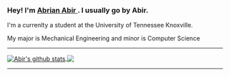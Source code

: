 <h3> Hey! I'm <a href="https://github.com/a-abir"> Abrian Abir </a> . I usually go by Abir. </h3>

<p> 
I'm a currenlty a student at the University of Tennessee Knoxville.

My major is Mechanical Engineering and minor is Computer Science
</p>

<hr>

<a href="https://github.com/a-abir">
  <img align="center" src="https://github-readme-stats.anuraghazra1.vercel.app/api?username=a-abir&show_icons=true&include_all_commits=true" alt="Abir's github stats" />
</a>
<a href="https://github.com/a-abir">
  <!-- Change the `github-readme-stats.anuraghazra1.vercel.app` to `github-readme-stats.vercel.app`  -->
  <img align="center" src="https://github-readme-stats.vercel.app/api/top-langs/?username=a-abir&layout=compact" />
</a>

<hr>
